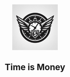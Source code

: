 <p align="center">
  <img src="https://github.com/cannap/timeismoney/blob/main/gfx/logo.jpg?raw=true" width="150px" align="center" alt="Superforms logo" />
  <h1 align="center">Time is Money</h1>
</p>
